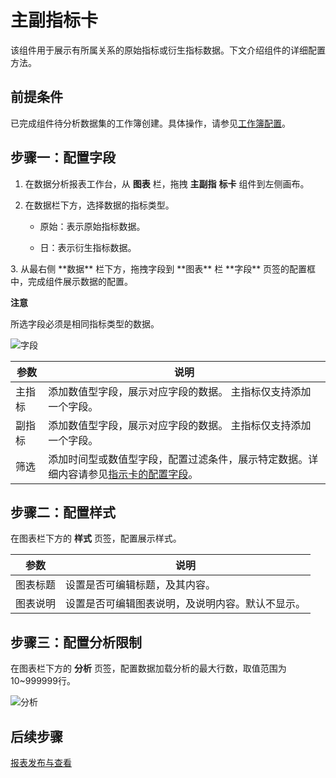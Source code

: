 主副指标卡 
==========================

该组件用于展示有所属关系的原始指标或衍生指标数据。下文介绍组件的详细配置方法。

前提条件 
-------------------------

已完成组件待分析数据集的工作簿创建。具体操作，请参见[工作簿配置]()。

步骤一：配置字段 
-----------------------------

1. 在数据分析报表工作台，从 **图表** 栏，拖拽 **主副指** **标卡** 组件到左侧画布。

   

2. 在数据栏下方，选择数据的指标类型。

   * 原始：表示原始指标数据。

     
   
   * 日：表示衍生指标数据。

     
   

   

<conref-suf id="conref-suf-hmu-gex-wt7">
</conref-suf>
3. 从最右侧 **数据** 栏下方，拖拽字段到 **图表** 栏 **字段** 页签的配置框中，完成组件展示数据的配置。

   **注意**

   所选字段必须是相同指标类型的数据。

   ![字段](//static-aliyun-doc.oss-cn-hangzhou.aliyuncs.com/assets/img/zh-CN/0050533061/p175504.png)
   

   | 参数  |                               说明                               |
   |-----|----------------------------------------------------------------|
   | 主指标 | 添加数值型字段，展示对应字段的数据。 主指标仅支持添加一个字段。               |
   | 副指标 | 添加数值型字段，展示对应字段的数据。 主指标仅支持添加一个字段。               |
   | 筛选  | 添加时间型或数值型字段，配置过滤条件，展示特定数据。详细内容请参见[指示卡的配置字段]()。 |

   




步骤二：配置样式 
-----------------------------

在图表栏下方的 **样式** 页签，配置展示样式。


|  参数  |            说明            |
|------|--------------------------|
| 图表标题 | 设置是否可编辑标题，及其内容。          |
| 图表说明 | 设置是否可编辑图表说明，及说明内容。默认不显示。 |



步骤三：配置分析限制 
-------------------------------

在图表栏下方的 **分析** 页签，配置数据加载分析的最大行数，取值范围为10\~999999行。

![分析](//static-aliyun-doc.oss-cn-hangzhou.aliyuncs.com/assets/img/zh-CN/9710813061/p174950.png)



后续步骤 
-------------------------

[报表发布与查看]()
